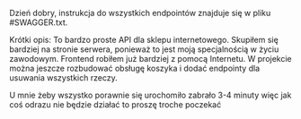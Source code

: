 Dzień dobry, instrukcja do wszystkich endpointów znajduje się w pliku #SWAGGER.txt.

Krótki opis:
To bardzo proste API dla sklepu internetowego. Skupiłem się bardziej na stronie serwera, ponieważ to jest moją specjalnością w życiu zawodowym. Frontend robiłem już bardziej z pomocą Internetu.
W projekcie można jeszcze rozbudować obsługę koszyka i dodać endpointy dla usuwania wszystkich rzeczy.

U mnie żeby wszystko porawnie się urochomiło zabrało 3-4 minuty więc jak coś odrazu nie będzie działać to proszę troche poczekać
